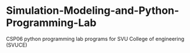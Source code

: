 # Simulation-Modeling-and-Python-Programming-Lab
CSP06 python programming lab programs for SVU College of engineering (SVUCE)
